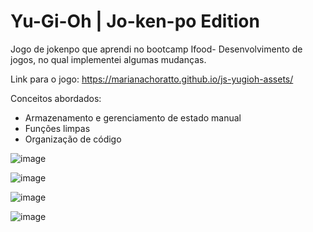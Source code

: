 # Yu-Gi-Oh | Jo-ken-po Edition

Jogo de jokenpo que aprendi no bootcamp Ifood- Desenvolvimento de jogos, no qual implementei algumas mudanças.

Link para o jogo: https://marianachoratto.github.io/js-yugioh-assets/

Conceitos abordados:

- Armazenamento e gerenciamento de estado manual
- Funções limpas
- Organização de código

![image](https://github.com/marianachoratto/js-yugioh-assets/assets/146736051/471e4f75-42e9-4037-830a-8fc6b6532d56)

![image](https://github.com/marianachoratto/js-yugioh-assets/assets/146736051/53e82ac4-f1f8-459e-8c42-fca525406d7e)

![image](https://github.com/marianachoratto/js-yugioh-assets/assets/146736051/999a5346-8785-46fc-896d-07b93d054865)

![image](https://github.com/marianachoratto/js-yugioh-assets/assets/146736051/7f9920c6-b750-42de-aea0-5dea0383e21d)





